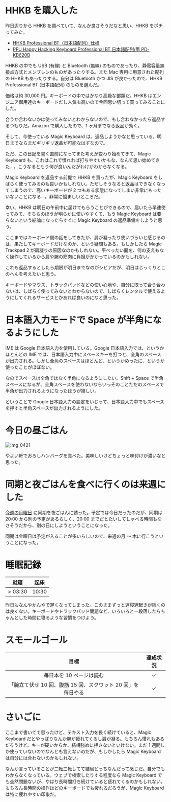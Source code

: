 # HHKB を購入した
昨日辺りから HHKB を調べていて、なんか良さそうだなと思い、HHKB をポチってみた。

- [HHKB Professional BT（日本語配列）仕様](http://www.pfu.fujitsu.com/hhkeyboard/bt/spec.html)
- [PFU Happy Hacking Keyboard Professional BT 日本語配列/墨 PD-KB620B](https://www.amazon.co.jp/gp/product/B01DVSH6MC)

HHKB の中でも USB (有線) と Bluetooth (無線) のものであったり、静電容量無接点方式とメンブレンのものがあったりする。また Mac 専用に用意された配列の HHKB もあったりする。自分は Bluetooth かつ JIS が良かったので、HHKB Professional BT (日本語配列) のものを選んだ。

価格は約 30,000 円。キーボードの中ではかなり高級な部類だ。HHKB はエンジニア御用達のキーボードだし人気も高いので今回思い切って買ってみることにした。

合うか合わないかは使ってみないとわからないので、もし合わなかったら返品するつもりだ。Amazon で購入したので、1 ヶ月までなら返品が効く。

そして、今使っている Magic Keyboard は、返品しようかなと思っている。明日までならまだギリギリ返品が可能なはずなので。

ただ、この日記を書く直前になってまた考えが変わり始めてきて、Magic Keyboard も、これはこれで慣れれば打ちやすいかもな、なんて思い始めてきた...。こうなるともう何が良いんだがわけがわからなくなる。

Magic Keyboard を返品する前提で HHKB を買ったが、Magic Keyboard をしばらく使ってみるのも良いかもしれない。ただしそうなると返品はできなくなってしまうので、高いキーボードが 2 つもある状態になってしまい非常にもったいないことになる...。非常に悩ましいところだ。

幸い、HHKB は明日の午前中に届けてもらうことができるので、届いたら早速使ってみて、そちらのほうが明らかに使いやすくて、もう Magic Keyboard は要らないという結論になったらすぐに Magic Keyboard の返品準備をしようと思う。

ここまではキーボード側の話をしてきたが、肩が凝ったり使いづらいと感じるのは、果たしてキーボードだけなのか、という疑問もある。もしかしたら Magic Trackpad 2 が肩凝りの原因なのかもしれない。平べったい面を、何の支えもなく操作しているから肩や腕の筋肉に負担がかかっているのかもしれない。

これも返品するとしたら期限が明日までなのがシビアだが、明日はじっくりとこのへんを考えたいと思う。

キーボードやマウス、トラックパッドなどの使い心地や、自分に取って合う合わないは、しばらく使ってみないとわからないので、しばらくレンタルで使えるようにしてくれるサービスとかあれば良いのになと思った。

# 日本語入力モードで Space が半角になるようにした
IME は Google 日本語入力を使用している。Google 日本語入力では、というかほとんどの IME では、日本語入力中にスペースキーを打つと、全角のスペースが出力される。しかし全角のスペースはほとんど、というかめったに、というか使ったことがほぼない。

なのでスペースは全角ではなく半角になるようにしたい。Shift + Space で半角スペースになるが、全角スペースを使わないならいっそのことただのスペースで半角が出力されるようになったほうが嬉しい。

ということで Google 日本語入力の設定をいじって、日本語入力中でもスペースを押すと半角スペースが出力されるようにした。

# 今日の昼ごはん
![img_0421](/images/2018/11/img_0421.jpg)

やよい軒でおろしハンバーグを食べた。美味しいけどちょっと味付けが濃いなと思った。

# 同期と夜ごはんを食べに行くのは来週にした
[今週の月曜日](/2018/11/12) に同期を夜ごはんに誘った。予定では今日だったのだが、同期は 20:00 から別の予定があるらしく、20:00 までだとたいしてしゃべる時間もなさそうだから、別の日にしようということになった。

同期は金曜日は予定が入ることが多いらしいので、来週の月 〜 木に行こうということになった。

# 睡眠記録
| 就寝 | 起床 |
|:---:|:---:|
| > 03:30 | 10:30 |

昨日もなんやかんやで遅くなってしまった。このままずっと遅寝遅起きが続くのは良くない。キーボードやトラックパッド問題など、いろいろと一段落したらちゃんとした時間に寝るような習慣をつけよう。

# スモールゴール
| 目標 | 達成状況 |
|:---:|:---:|
| 毎日本を 10 ページは読む | ✓ |
| 「腕立て伏せ 10 回、腹筋 15 回、スクワット 20 回」を毎日やる | ✓ |

# さいごに
ここまで書いてて思ったけど、テキスト入力を長く続けていると、Magic Keyboard だとやっぱりなんか腕が疲れてくるし肩が凝る。もちろん慣れもあるだろうけど、キーが硬いからか、結構強めに押さないといけない。まだ 1 週間しか使っていないのでなんとも言えないのだが、もしかしたら Magic Keyboard は自分には合わないのかもしれない。

なんか言っていることが二転三転してて結局どっちなんだって感じだ。自分でもわからなくなっている。ウェブで検索したりする程度なら Magic Keyboard でも全然問題ないが、やはり長時間打ち続けていると疲れてくるのかもしれない。もちろん長時間の操作はどのキーボードでも疲れるだろうが、Magic Keyboard は特に疲れやすい印象だ。
